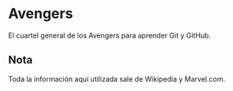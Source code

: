 # Avengers

El cuartel general de los Avengers para aprender Git y GitHub.

## Nota
Toda la información aquí utilizada sale de Wikipedia y Marvel.com.